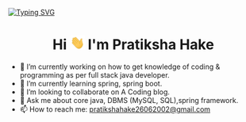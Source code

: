 
[![Typing SVG](https://readme-typing-svg.herokuapp.com?color=1A93F7&size=25&center=true&width=600&lines=Welcome+to+My+Repository)](https://git.io/typing-svg)


 <h1 align="center">Hi <img src="https://github.com/ankitwarbhe/ankitwarbhe/blob/master/Hi.gif" width="29px"> I'm Pratiksha Hake</h1>



<!--
**pratikshahake26/pratikshahake26** is a ✨ _special_ ✨ repository because its `README.md` (this file) appears on your GitHub profile.
-->
- 🔭 I’m currently working on how to get knowledge of coding & programming as per full stack java developer.
- 🌱 I’m currently learning spring, spring boot.
- 👯 I’m looking to collaborate on A Coding blog.
- 💬 Ask me about core java, DBMS (MySQL, SQL),spring framework.
- 📫 How to reach me: pratikshahake26062002@gmail.com

